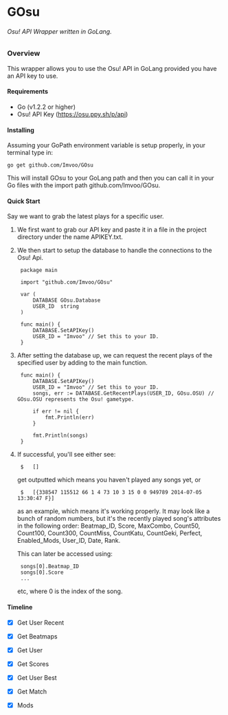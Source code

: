 # GOsu
###### Osu! API Wrapper written in GoLang.

### Overview
This wrapper allows you to use the Osu! API in GoLang provided you have an API key to use.

#### Requirements

- Go (v1.2.2 or higher)
- Osu! API Key (https://osu.ppy.sh/p/api)

#### Installing

Assuming your GoPath environment variable is setup properly, in your terminal type in:

	go get github.com/Imvoo/GOsu

This will install GOsu to your GoLang path and then you can call it in your Go files with the import path github.com/Imvoo/GOsu.

#### Quick Start

Say we want to grab the latest plays for a specific user.

1. We first want to grab our API key and paste it in a file in the project directory under the name APIKEY.txt.

2. We then start to setup the database to handle the connections to the Osu! Api.

		package main

		import "github.com/Imvoo/GOsu"

		var (
			DATABASE GOsu.Database
			USER_ID	 string
		)

		func main() {
			DATABASE.SetAPIKey()
			USER_ID = "Imvoo" // Set this to your ID.
		}

3. After setting the database up, we can request the recent plays of the specified user by adding to the main function.

		func main() {
			DATABASE.SetAPIKey()
			USER_ID = "Imvoo" // Set this to your ID.
			songs, err := DATABASE.GetRecentPlays(USER_ID, GOsu.OSU) // GOsu.OSU represents the Osu! gametype.

			if err != nil {
				fmt.Println(err)
			}

			fmt.Println(songs)
		}

4. If successful, you'll see either see:
	
		$	[] 

	get outputted which means you haven't played any songs yet, or

		$	[{338547 115512 66 1 4 73 10 3 15 0 0 949789 2014-07-05 13:30:47 F}]

	as an example, which means it's working properly. It may look like a bunch of random numbers, but it's the recently played song's attributes in the following order: 
	Beatmap_ID, Score, MaxCombo, Count50, Count100, Count300, CountMiss, CountKatu, CountGeki, Perfect, Enabled_Mods, User_ID, Date, Rank.

	This can later be accessed using:

		songs[0].Beatmap_ID
		songs[0].Score
		...

	etc, where 0 is the index of the song.

#### Timeline

- [x] Get User Recent
- [x] Get Beatmaps
- [x] Get User
- [x] Get Scores
- [x] Get User Best
- [x] Get Match
- [x] Mods


